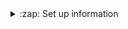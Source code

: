 
<details>
  <summary>:zap: Set up information</summary>

  This challenge was implemented using the following :
  * Flask - RESTx package to build REST  APIS routes
  * SQLAlchemy package for SQL support of the application
  * PostgreSQL database for data storage

  ### Database set up
  - create a user named 'drop_token_admin' with password "password"
  - create a database named 'drop_token_db' and "drop_token_admin" as owner
  

  ### Application setup
    - in the challange98p6 folder create a .env file and copy the setup from .env.example and paste it into .env

  ### Create and migrate database tables
    -  from the application root folder run ''' pipenv shell '''  to enter the virtual environment
    1. initialize local Alembic
     ``` pipenv run flask db init ```

    2. create migration file
    ``` pipenv run flask db migrate -m "create dp9 tables" ```

    3. run migration file
    ``` pipenv run flask db upgrade ```

    - after this your database should be ready to play the game

  ### Running the application
    -  from the application root folder run ''' pipenv shell '''  to enter the virtual environment if it is not still active 
    - ''' flask run ''' to run the application 
    - open the browser and navigate to http://127.0.0.1:5000/
    - on a succesful setup you should get access to the game API routes that have been implemented and can be tested from the browser


  
<details>

<details>
  <summary>:zap: Challange Requirements</summary>

# Drop-Token
implement a backend (REST web-service) that allows playing the game of 9dt, or 98point6 drop token. This should allow the players to create games, post moves, query moves and get state of games.

##  Rules of the Game
[ X ] Drop Token takes place on a 4x4 grid.
[ X ] A token is dropped along a column and said token goes to the lowest unoccupied row of the board.
[ X ] A player wins when they have 4 tokens next to each other either along a row, in a column, or on a diagonal.
[ X ] If the board is filled, and nobody has won then the game is a draw.
[ X ] Each player takes a turn, starting with player 1, until the game reaches either win or draw.
[ X ] If a player tries to put a token in a column that is already full, that results in an error state, and the player must play again until the play a valid move.

## Requirements
[ X ] Each game is between *k = 2* individuals
[ X ] basic board size is 4x4 (number of columns x number of rows)
[ X ] A player can quit a game at every moment while the game is still in progress. The game will continue as long as there are 2 or more active players and the game is not done. In case only a single player is left, that player is considered the winner.
[ X ] The backend should validate that a move is valid (it's the player's turn, column is not already full)
[ X ] The backend should identify a winning state.
[ X ] Multiple games may be running at the same time.

## API

#### POST /drop_token - Create a new game.

 => { 
     "players": ["player1", "player2"],
      "columns": 4,
      "rows":4
    }

 <=> { "gameId": "some_string_token"}
    
    * #### Status codes ####
    * 200 - OK. On success
    * 400 - Malformed request


#### GET /drop_token - Return all in-progress games.

 <=> { "games" : ["gameid1", "gameid2"] }
    
    *  #### Status codes ####
    * 200 - OK. On success


#### GET /drop_token/{gameId} - Get the state of the game.
 <=> { "players" : ["player1", "player2"], # Initial list of players.
       "state": "DONE/IN_PROGRESS",
       "winner": "player1", # in case of draw, winner will be null, state will be DONE.
                       # in case game is still in progess, key should not exist. // ??? in the response
     }

    * #### Status codes ####
    * 200 - OK. On success
    * 400 - Malformed request
    * 404 - Game/moves not found.
    


#### GET /drop_token/{gameId}/moves- Get (sub) list of the moves played.
 <=> {
      "moves": 
      [
          {"type": "MOVE", "player": "player1", "column":1}, 
          {"type": "QUIT", "player": "player2"}
      ]
    }

    * #### Status codes ####
    * 200 - OK. On success
    * 400 - Malformed request
    * 404 - Game/moves not found.


#### POST /drop_token/{gameId}/{playerId} - Post a move.
 => {
      "column" : 2
    }

 <=> {
        "move": "{gameId}/moves/{move_number}"
     }

    * #### Status codes ####
    * 200 - OK. On success
    * 400 - Malformed input. Illegal move
    * 404 - Game not found or player is not a part of it.
    * 409 - Player tried to post when it's not their turn.
 

#### GET /drop_token/{gameId}/moves/{move_number} - Return the move.
 <=>  {
        "type" : "MOVE",
        "player": "player1",
        "column": 2
      }

    * #### Status codes ####
    * 200 - OK. On success
    * 400 - Malformed request
    * 404 - Game/moves not found.


#### DELETE /drop_token/{gameId}/{playerId} - Player quits from game.
 <=> 
   * #### Status codes ####
   * 202 - OK. On success
   * 404 - Game not found or player is not a part of it.
   * 410 - Game is already in DONE state
   

</details>


